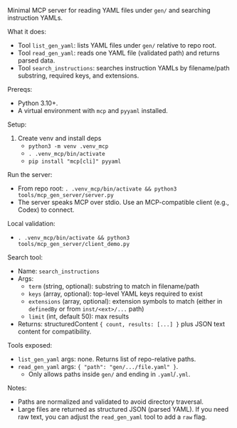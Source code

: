 Minimal MCP server for reading YAML files under `gen/` and searching instruction YAMLs.

What it does:
- Tool `list_gen_yaml`: lists YAML files under `gen/` relative to repo root.
- Tool `read_gen_yaml`: reads one YAML file (validated path) and returns parsed data.
- Tool `search_instructions`: searches instruction YAMLs by filename/path substring, required keys, and extensions.

Prereqs:
- Python 3.10+.
- A virtual environment with `mcp` and `pyyaml` installed.

Setup:
1) Create venv and install deps
   - `python3 -m venv .venv_mcp`
   - `. .venv_mcp/bin/activate`
   - `pip install "mcp[cli]" pyyaml`

Run the server:
- From repo root: `. .venv_mcp/bin/activate && python3 tools/mcp_gen_server/server.py`
- The server speaks MCP over stdio. Use an MCP-compatible client (e.g., Codex) to connect.

Local validation:
- `. .venv_mcp/bin/activate && python3 tools/mcp_gen_server/client_demo.py`

Search tool:
- Name: `search_instructions`
- Args:
  - `term` (string, optional): substring to match in filename/path
  - `keys` (array<string>, optional): top-level YAML keys required to exist
  - `extensions` (array<string>, optional): extension symbols to match (either in `definedBy` or from `inst/<ext>/...` path)
  - `limit` (int, default 50): max results
- Returns: structuredContent `{ count, results: [...] }` plus JSON text content for compatibility.

Tools exposed:
- `list_gen_yaml` args: none. Returns list of repo-relative paths.
- `read_gen_yaml` args: `{ "path": "gen/.../file.yaml" }`.
  - Only allows paths inside `gen/` and ending in `.yaml`/`.yml`.

Notes:
- Paths are normalized and validated to avoid directory traversal.
- Large files are returned as structured JSON (parsed YAML). If you need raw text,
  you can adjust the `read_gen_yaml` tool to add a `raw` flag.
